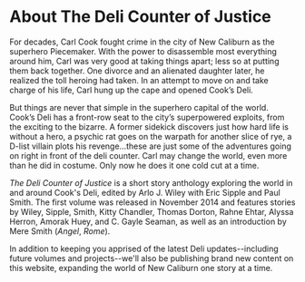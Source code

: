 # About The Deli Counter of Justice

For decades, Carl Cook fought crime in the city of New Caliburn as the superhero Piecemaker. With the power to disassemble most everything around him, Carl was very good at taking things apart; less so at putting them back together. One divorce and an alienated daughter later, he realized the toll heroing had taken. In an attempt to move on and take charge of his life, Carl hung up the cape and opened Cook’s Deli.
 
But things are never that simple in the superhero capital of the world. Cook’s Deli has a front-row seat to the city’s superpowered exploits, from the exciting to the bizarre. A former sidekick discovers just how hard life is without a hero, a psychic rat goes on the warpath for another slice of rye, a D-list villain plots his revenge…these are just some of the adventures going on right in front of the deli counter. Carl may change the world, even more than he did in costume. Only now he does it one cold cut at a time.
 
_The Deli Counter of Justice_ is a short story anthology exploring the world in and around Cook's Deli, edited by Arlo J. Wiley with Eric Sipple and Paul Smith. The first volume was released in November 2014 and features stories by Wiley, Sipple, Smith, Kitty Chandler, Thomas Dorton, Rahne Ehtar, Alyssa Herron, Amorak Huey, and C. Gayle Seaman, as well as an introduction by Mere Smith (_Angel_, _Rome_).
 
In addition to keeping you apprised of the latest Deli updates--including future volumes and projects--we'll also be publishing brand new content on this website, expanding the world of New Caliburn one story at a time.